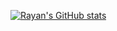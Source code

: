 [![Rayan's GitHub stats](https://github-readme-stats.vercel.app/api?username=rayan-saleh)](https://github.com/anuraghazra/)
